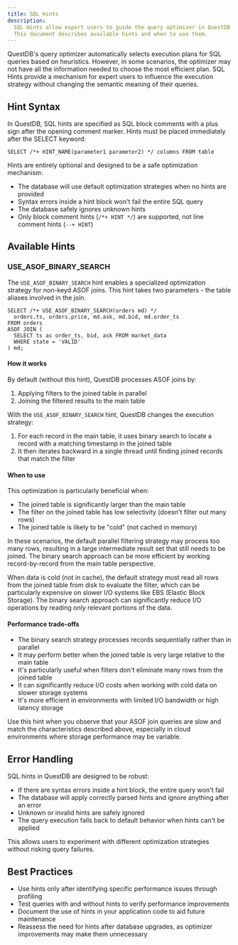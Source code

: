 ```yaml
---
title: SQL Hints
description:
  SQL Hints allow expert users to guide the query optimizer in QuestDB when default optimization strategies are not optimal.
  This document describes available hints and when to use them.
---
```


QuestDB's query optimizer automatically selects execution plans for SQL queries based on heuristics. However, in some
scenarios, the optimizer may not have all the information needed to choose the most efficient plan. SQL Hints provide
a mechanism for expert users to influence the execution strategy without changing the semantic meaning of their queries.

## Hint Syntax

In QuestDB, SQL hints are specified as SQL block comments with a plus sign after the opening comment marker. Hints must
be placed immediately after the SELECT keyword:

```questdb-sql title="SQL hint syntax"
SELECT /*+ HINT_NAME(parameter1 parameter2) */ columns FROM table
```

Hints are entirely optional and designed to be a safe optimization mechanism:

- The database will use default optimization strategies when no hints are provided
- Syntax errors inside a hint block won't fail the entire SQL query
- The database safely ignores unknown hints
- Only block comment hints (`/*+ HINT */`) are supported, not line comment hints (`--+ HINT`)

## Available Hints

### USE_ASOF_BINARY_SEARCH

The `USE_ASOF_BINARY_SEARCH` hint enables a specialized optimization strategy for non-keyd ASOF joins. This hint takes
two parameters - the table aliases involved in the join.

```questdb-sql title="Optimizing ASOF join with binary search"
SELECT /*+ USE_ASOF_BINARY_SEARCH(orders md) */ 
  orders.ts, orders.price, md.ask, md.bid, md.order_ts
FROM orders
ASOF JOIN (
  SELECT ts as order_ts, bid, ask FROM market_data
  WHERE state = 'VALID'
) md;
```

#### How it works

By default (without this hint), QuestDB processes ASOF joins by:

1. Applying filters to the joined table in parallel
2. Joining the filtered results to the main table

With the `USE_ASOF_BINARY_SEARCH` hint, QuestDB changes the execution strategy:

1. For each record in the main table, it uses binary search to locate a record with a matching timestamp in the joined
   table
2. It then iterates backward in a single thread until finding joined records that match the filter

#### When to use

This optimization is particularly beneficial when:

- The joined table is significantly larger than the main table
- The filter on the joined table has low selectivity (doesn't filter out many rows)
- The joined table is likely to be "cold" (not cached in memory)

In these scenarios, the default parallel filtering strategy may process too many rows, resulting in a large intermediate
result set that still needs to be joined. The binary search approach can be more efficient by working record-by-record
from the main table perspective.

When data is cold (not in cache), the default strategy must read all rows from the joined table from disk to evaluate
the filter, which can be particularly expensive on slower I/O systems like EBS (Elastic Block Storage). The binary
search approach can significantly reduce I/O operations by reading only relevant portions of the data.

#### Performance trade-offs

- The binary search strategy processes records sequentially rather than in parallel
- It may perform better when the joined table is very large relative to the main table
- It's particularly useful when filters don't eliminate many rows from the joined table
- It can significantly reduce I/O costs when working with cold data on slower storage systems
- It's more efficient in environments with limited I/O bandwidth or high latency storage

Use this hint when you observe that your ASOF join queries are slow and match the characteristics described above,
especially in cloud environments where storage performance may be variable.

## Error Handling

SQL hints in QuestDB are designed to be robust:

- If there are syntax errors inside a hint block, the entire query won't fail
- The database will apply correctly parsed hints and ignore anything after an error
- Unknown or invalid hints are safely ignored
- The query execution falls back to default behavior when hints can't be applied

This allows users to experiment with different optimization strategies without risking query failures.

## Best Practices

- Use hints only after identifying specific performance issues through profiling
- Test queries with and without hints to verify performance improvements
- Document the use of hints in your application code to aid future maintenance
- Reassess the need for hints after database upgrades, as optimizer improvements may make them unnecessary
